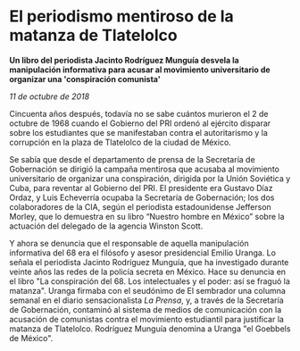 # El periodismo mentiroso de la matanza de Tlatelolco

**Un libro del periodista Jacinto Rodríguez Munguía desvela la manipulación informativa para acusar al movimiento universitario de organizar una 'conspiración comunista'**

*11 de octubre de 2018*

Cincuenta años después, todavía no se sabe cuántos murieron el 2 de octubre de 1968 cuando el Gobierno del PRI ordenó al ejército disparar sobre los estudiantes que se manifestaban contra el autoritarismo y la corrupción en la plaza de Tlatelolco de la ciudad de México.

Se sabía que desde el departamento de prensa de la Secretaría de Gobernación se dirigió la campaña mentirosa que acusaba al movimiento universitario de organizar una conspiración, dirigida por la Unión Soviética y Cuba, para reventar al Gobierno del PRI. El presidente era Gustavo Díaz Ordaz, y Luis Echeverría ocupaba la Secretaría de Gobernación; los dos colaboradores de la CIA, según el periodista estadounidense Jefferson Morley, que lo demuestra en su libro “Nuestro hombre en México” sobre la actuación del delegado de la agencia Winston Scott.

Y ahora se denuncia que el responsable de aquella manipulación informativa del 68 era el filósofo y asesor presidencial Emilio Uranga. Lo señala el periodista Jacinto Rodríguez Munguía, que ha investigado durante veinte años las redes de la policía secreta en México. Hace su denuncia en el libro "La conspiración del 68. Los intelectuales y el poder: así se fraguó la matanza". Uranga firmaba con el seudónimo de El sembrador una columna semanal en el diario sensacionalista *La Prensa*, y, a través de la Secretaría de Gobernación, contaminó al sistema de medios de comunicación con la acusación de comunistas contra el movimiento estudiantil para justificar la matanza de Tlatelolco. Rodríguez Munguía denomina a Uranga "el Goebbels de México".
